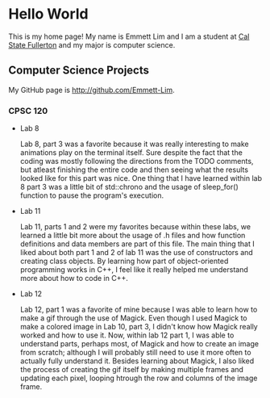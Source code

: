 # Hello World

This is my home page! My name is Emmett Lim and I am a student at [Cal State Fullerton](http://www.fullerton.edu/) and my major is computer science.

## Computer Science Projects

My GitHub page is http://github.com/Emmett-Lim.

### CPSC 120

* Lab 8

    Lab 8, part 3 was a favorite because it was really interesting to make animations play on the terminal itself. Sure despite the fact that the coding was mostly following the directions from the TODO comments, but atleast finishing the entire code and then seeing what the results looked like for this part was nice. One thing that I have learned within lab 8 part 3 was a little bit of std::chrono and the usage of sleep_for() function to pause the program's execution.

* Lab 11

    Lab 11, parts 1 and 2 were my favorites because within these labs, we learned a little bit more about the usage of .h files and how function definitions and data members are part of this file. The main thing that I liked about both part 1 and 2 of lab 11 was the use of constructors and creating class objects. By learning how part of object-oriented programming works in C++, I feel like it really helped me understand more about how to code in C++.

* Lab 12

    Lab 12, part 1 was a favorite of mine because I was able to learn how to make a gif through the use of Magick. Even though I used Magick to make a colored image in Lab 10, part 3, I didn't know how Magick really worked and how to use it. Now, within lab 12 part 1, I was able to understand parts, perhaps most, of Magick and how to create an image from scratch; although I will probably still need to use it more often to actually fully understand it. Besides learning about Magick, I also liked the process of creating the gif itself by making multiple frames and updating each pixel, looping htrough the row and columns of the image frame.